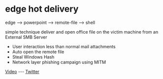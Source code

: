 # edge hot delivery
edge --> powerpoint --> remote-file --> shell 

simple technique deliver and open office file on the victim machine from an External SMB Server 

- User interaction less than normal mail attachments
- Auto open the remote file 
- Steal Windows Hash
- Network layer phishing campaign using MITM

[Video](https://vimeo.com/336790072) --- [Twitter](https://twitter.com/wazehell)
